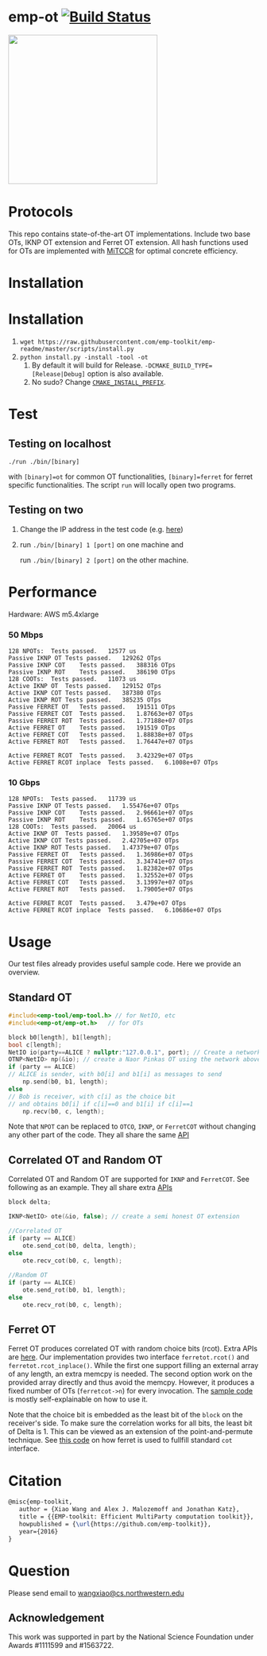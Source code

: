 emp-ot [![Build Status](https://travis-ci.org/emp-toolkit/emp-ot.svg?branch=master)](https://travis-ci.org/emp-toolkit/emp-ot)
=====
<img src="https://raw.githubusercontent.com/emp-toolkit/emp-readme/master/art/logo-full.jpg" width=300px/>

Protocols
=====
This repo contains state-of-the-art OT implementations. Include two base OTs, IKNP OT extension and Ferret OT extension. All hash functions used for OTs are implemented with [MiTCCR](https://github.com/emp-toolkit/emp-tool/blob/master/emp-tool/utils/mitccrh.h#L8) for optimal concrete efficiency.

Installation
=====

# Installation
1. `wget https://raw.githubusercontent.com/emp-toolkit/emp-readme/master/scripts/install.py`
2. `python install.py -install -tool -ot`
    1. By default it will build for Release. `-DCMAKE_BUILD_TYPE=[Release|Debug]` option is also available.
    2. No sudo? Change [`CMAKE_INSTALL_PREFIX`](https://cmake.org/cmake/help/v2.8.8/cmake.html#variable%3aCMAKE_INSTALL_PREFIX).

Test
=====

Testing on localhost
-----

   `./run ./bin/[binary]`

with `[binary]=ot` for common OT functionalities, `[binary]=ferret` for ferret specific functionalities. The script `run` will locally open two programs.
   
Testing on two
-----

1. Change the IP address in the test code (e.g. [here](https://github.com/emp-toolkit/emp-ot/blob/master/test/ot.cpp))

2. run `./bin/[binary] 1 [port]` on one machine and 
  
   run `./bin/[binary] 2 [port]` on the other machine.
  
Performance
=====
Hardware: AWS m5.4xlarge

### 50 Mbps
```
128 NPOTs:	Tests passed.	12577 us
Passive IKNP OT	Tests passed.	129262 OTps
Passive IKNP COT	Tests passed.	388316 OTps
Passive IKNP ROT	Tests passed.	386190 OTps
128 COOTs:	Tests passed.	11073 us
Active IKNP OT	Tests passed.	129152 OTps
Active IKNP COT	Tests passed.	387380 OTps
Active IKNP ROT	Tests passed.	385235 OTps
Passive FERRET OT	Tests passed.	191511 OTps
Passive FERRET COT	Tests passed.	1.87663e+07 OTps
Passive FERRET ROT	Tests passed.	1.77188e+07 OTps
Active FERRET OT	Tests passed.	191519 OTps
Active FERRET COT	Tests passed.	1.88838e+07 OTps
Active FERRET ROT	Tests passed.	1.76447e+07 OTps

Active FERRET RCOT	Tests passed.	3.42329e+07 OTps
Active FERRET RCOT inplace	Tests passed.	6.1008e+07 OTps
```

### 10 Gbps
```
128 NPOTs:	Tests passed.	11739 us
Passive IKNP OT	Tests passed.	1.55476e+07 OTps
Passive IKNP COT	Tests passed.	2.96661e+07 OTps
Passive IKNP ROT	Tests passed.	1.65765e+07 OTps
128 COOTs:	Tests passed.	20064 us
Active IKNP OT	Tests passed.	1.39589e+07 OTps
Active IKNP COT	Tests passed.	2.42705e+07 OTps
Active IKNP ROT	Tests passed.	1.47379e+07 OTps
Passive FERRET OT	Tests passed.	1.36986e+07 OTps
Passive FERRET COT	Tests passed.	3.34741e+07 OTps
Passive FERRET ROT	Tests passed.	1.82382e+07 OTps
Active FERRET OT	Tests passed.	1.32552e+07 OTps
Active FERRET COT	Tests passed.	3.13997e+07 OTps
Active FERRET ROT	Tests passed.	1.79005e+07 OTps

Active FERRET RCOT	Tests passed.	3.479e+07 OTps
Active FERRET RCOT inplace	Tests passed.	6.10686e+07 OTps
```

Usage
=====
Our test files already provides useful sample code. Here we provide an overview.

Standard OT
-----

```cpp
#include<emp-tool/emp-tool.h> // for NetIO, etc
#include<emp-ot/emp-ot.h>   // for OTs

block b0[length], b1[length];
bool c[length];
NetIO io(party==ALICE ? nullptr:"127.0.0.1", port); // Create a network with Bob connecting to 127.0.0.1
OTNP<NetIO> np(&io); // create a Naor Pinkas OT using the network above
if (party == ALICE)
// ALICE is sender, with b0[i] and b1[i] as messages to send
    np.send(b0, b1, length); 
else
// Bob is receiver, with c[i] as the choice bit 
// and obtains b0[i] if c[i]==0 and b1[i] if c[i]==1
    np.recv(b0, c, length);  
```
Note that `NPOT` can be replaced to `OTCO`, `IKNP`, or `FerretCOT` without changing any other part of the code. They all share the same [API](https://github.com/emp-toolkit/emp-ot/blob/master/emp-ot/ot.h)

Correlated OT and Random OT
-----

Correlated OT and Random OT are supported for `IKNP` and `FerretCOT`. See following as an example. They all share extra [APIs](https://github.com/emp-toolkit/emp-ot/blob/master/emp-ot/cot.h)
```cpp
block delta;

IKNP<NetIO> ote(&io, false); // create a semi honest OT extension

//Correlated OT
if (party == ALICE)
    ote.send_cot(b0, delta, length);
else
    ote.recv_cot(b0, c, length);
    
//Random OT
if (party == ALICE)
    ote.send_rot(b0, b1, length);
else
    ote.recv_rot(b0, c, length);
```

Ferret OT
-----

Ferret OT produces correlated OT with random choice bits (rcot). Extra APIs are [here](https://github.com/emp-toolkit/emp-ot/blob/master/emp-ot/ferret/ferret_cot.h). Our implementation provides two interface `ferretot.rcot()` and `ferretot.rcot_inplace()`. While the first one support filling an external array of any length, an extra memcpy is needed. The second option work on the provided array directly and thus avoid the memcpy. However, it produces a fixed number of OTs (`ferretcot->n`) for every invocation. The [sample code](https://github.com/emp-toolkit/emp-ot/blob/master/test/ferret.cpp#L7) is mostly self-explainable on how to use it.

Note that the choice bit is embedded as the least bit of the `block` on the receiver's side. To make sure the correlation works for all bits, the least bit of Delta is 1. This can be viewed as an extension of the point-and-permute technique. See [this code](https://github.com/emp-toolkit/emp-ot/blob/master/emp-ot/ferret/ferret_cot.hpp#L211) on how ferret is used to fullfill standard `cot` interface.

Citation
=====
```latex
@misc{emp-toolkit,
   author = {Xiao Wang and Alex J. Malozemoff and Jonathan Katz},
   title = {{EMP-toolkit: Efficient MultiParty computation toolkit}},
   howpublished = {\url{https://github.com/emp-toolkit}},
   year={2016}
}
```

Question
=====
Please send email to wangxiao@cs.northwestern.edu

## Acknowledgement
This work was supported in part by the National Science Foundation under Awards #1111599 and #1563722.
